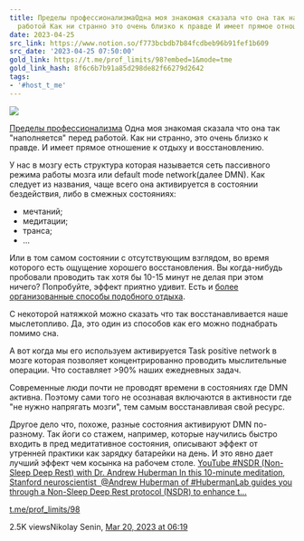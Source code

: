 ```yaml
---
title: Пределы профессионализмаОдна моя знакомая сказала что она так наполняется перед
  работой Как ни странно это очень близко к правде И имеет прямое отноше
date: 2023-04-25
src_link: https://www.notion.so/f773bcbdb7b84fcdbeb96b91fef1b609
src_date: '2023-04-25 07:50:00'
gold_link: https://t.me/prof_limits/98?embed=1&mode=tme
gold_link_hash: 8f6c6b7b91a85d298de82f66279d2642
tags:
- '#host_t_me'
---
```




[*![](https://cdn4.cdn-telegram.org/file/FD7_Vu2LpoYKKiEEgOKPG8vQLNL61MMmH5qpovWCNKY3i5J6yr4oi9ciuLv5M7wyGDl7MrHMyVFdi4w1Q1eehnVFkEUOCgt8WiWv0FawAPczl2RaH46s5h0tdMh78DxjwrmktD3a3pmrAQg6QvoD5bB4b68ChEVMtPjPWL7-xkcn5F91t5NoF4_BjPZUVPn63H9gzTaDi6oLA7HLdngv7ol0fwwCpyQnlX1gpF84VmwgrISrw5U5SUuHhuXIgBqVBxWob6uacuv50slBXlBTRPGJSTK8xLfeBxFJF5nq1qo9PlCtAlNlsGptk4TNod9eUACJLmQ8DAyGs2fDtDuGPg.jpg)*](https://t.me/prof_limits)



[Пределы профессионализма](https://t.me/prof_limits)
Одна моя знакомая сказала что она так "наполняется" перед работой. Как ни странно, это очень близко к правде. И имеет прямое отношение к отдыху и восстановлению.   
  
У нас в мозгу есть структура которая называется сеть пассивного режима работы мозга или default mode network(далее DMN). Как следует из названия, чаще всего она активируется в состоянии бездействия, либо в смежных состояниях:   
- мечтаний;  
- медитации;  
- транса;  
- ...   
  
Или в том самом состоянии с отсутствующим взглядом, во время которого есть ощущение хорошего восстановления. Вы когда-нибудь пробовали проводить так хотя бы 10-15 минут не делая при этом ничего? Попробуйте, эффект приятно удивит. Есть и [более организованные способы подобного отдыха](https://www.youtube.com/watch?v=AKGrmY8OSHM).   
  
С некоторой натяжкой можно сказать что так восстанавливается наше мыслетопливо. Да, это один из способов как его можно поднабрать помимо сна.   
  
А вот когда мы его используем активируется Task positive network в мозге которая позволяет концентрированно проводить мыслительные операции. Что составляет >90% наших ежедневных задач.   
  
Современные люди почти не проводят времени в состояниях где DMN активна. Поэтому сами того не осознавая включаются в активности где "не нужно напрягать мозги", тем самым восстанавливая свой ресурс.   
  
Другое дело что, похоже, разные состояния активируют DMN по-разному. Так йоги со стажем, например, которые научились быстро входить в пред медитативное состояния, описывают эффект от утренней практики как зарядку батарейки на день. И это явно дает лучший эффект чем косынка на рабочем столе.
[YouTube
#NSDR (Non-Sleep Deep Rest) with Dr. Andrew Huberman
In this 10-minute meditation, Stanford neuroscientist  @Andrew Huberman of #HubermanLab guides you through a Non-Sleep Deep Rest protocol (NSDR) to enhance t...](https://www.youtube.com/watch?v=AKGrmY8OSHM)

[t.me/prof\_limits/98](https://t.me/prof_limits/98)

2.5K viewsNikolay Senin, [Mar 20, 2023 at 06:19](https://t.me/prof_limits/98)